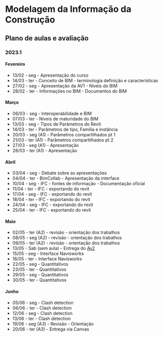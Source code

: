# Modelagem da Informação da Construção

## Plano de aulas e avaliação
### 2023.1

#### Fevereiro

* 13/02 - seg - Apresentação do curso
* 14/03 - ter - Conceito de BIM - terminologia definição e características
* 27/02 - seg - Apresentação da AV1 - Níveis do BIM
* 28/02 - ter - Informações no BIM - Documentos do BIM

#### Março


* 06/03 - seg - Interoperabilidade e BIM
* 07/03 - ter - Níveis de maturidade do BIM
* 13/03 - seg - Tipos de Parâmetros do Revit
* 14/03 - ter - Parâmetros de tipo, Família e instância
* 20/03 - seg (A1) - Parâmetros compartilhados pt 1
* 21/03 - ter (A1) - Parâmetros compartilhados pt 2
* 27/03 - seg (A1) - Apresentação
* 28/03 - ter (A1) - Apresentação

  

#### Abril

* 03/04 - seg - Debate sobre as apresentações
* 04/04 - ter - BimCollab - Apresentação da interface
* 10/04 - seg - IFC - fontes de informação - Documentação oficial
* 11/04 - ter - IFC - exportando do revit
* 17/04 - seg - IFC - exportando do revit
* 18/04 - ter - IFC - exportando do revit
* 24/04 - seg - IFC - exportando do revit
* 25/04 - ter - IFC - exportando do revit


#### Maio

* 02/05 - ter (A2) - revisão - orientação dos trabalhos
* 08/05 - seg (A2) - revisão - orientação dos trabalhos
* 09/05 - ter (A2) - revisão - orientação dos trabalhos
* 13/05 - Sab (sem aula) - Entrega do [Av2](./av2_edital_mic.md)
* 15/05 - seg - Interface Navisworks 
* 16/05 - ter - Interface Navisworks 
* 22/05 - seg - Quantitativos
* 23/05 - ter - Quantitativos
* 29/05 - seg - Quantitativos
* 30/05 - ter - Quantitativos
  
#### Junho


* 05/06 - seg - Clash detection
* 06/06 - ter - Clash detection
* 12/06 - seg - Clash detection
* 13/06 - ter - Clash detection
* 19/06 - seg (A3) - Revisão - Orientação
* 20/06 - ter (A3) - Entrega via Canvas
